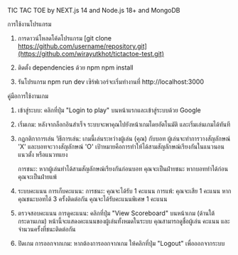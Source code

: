 TIC TAC TOE  by NEXT.js 14 and Node.js 18+ and MongoDB

การใช้งานโปรแกรม
1. การดาวน์โหลดโค้ดโปรแกรม
   [git clone https://github.com/username/repository.git](https://github.com/wirayutkhot/tictactoe-test.git)

2. ติดตั้ง dependencies ด้วย npm 
   npm install

3. รันโปรแกรม
   npm run dev
   เซิร์ฟเวอร์จะเริ่มทำงานที่ http://localhost:3000

คู่มือการใช้งานเกม
1. เข้าสู่ระบบ:
    คลิกที่ปุ่ม "Login to play" บนหน้าแรกและเข้าสู่ระบบด้วย Google
   
2. เริ่มเกม:
    หลังจากล็อกอินสำเร็จ ระบบจะพาคุณไปยังหน้าเกมโดยอัตโนมัติ และเริ่มเล่นเกมได้ทันที
   
3. กฎกติกาการเล่น
    วิธีการเล่น:
        เกมนี้เล่นระหว่างผู้เล่น (คุณ) กับบอท
        ผู้เล่นจะทำการวางสัญลักษณ์ 'X' และบอทจะวางสัญลักษณ์ 'O'
        เป้าหมายคือการทำให้ได้สามสัญลักษณ์เรียงกันในแนวนอน แนวตั้ง หรือแนวทแยง

    การชนะ:
        หากผู้เล่นทำได้สามสัญลักษณ์เรียงกันก่อนบอท คุณจะเป็นฝ่ายชนะ
        หากบอททำได้ก่อน คุณจะเป็นฝ่ายแพ้

4. ระบบคะแนน
    การเก็บคะแนน:
        การชนะ: คุณจะได้รับ 1 คะแนน
        การแพ้: คุณจะเสีย 1 คะแนน
        หากคุณชนะบอทได้ 3 ครั้งติดต่อกัน คุณจะได้รับคะแนนพิเศษ 1 คะแนน

5. ตรวจสอบคะแนน
    การดูคะแนน:
        คลิกที่ปุ่ม "View Scoreboard" บนหน้าเกม (ด้านใต้กระดานเกม)
        หน้านี้จะแสดงคะแนนของผู้เล่นทั้งหมดในระบบ
        คุณสามารถดูชื่อผู้เล่น คะแนน และจำนวนครั้งที่ชนะติดต่อกัน

6. ปิดเกม
    การออกจากเกม:
        หากต้องการออกจากเกม ให้คลิกที่ปุ่ม "Logout" เพื่อออกจากระบบ


